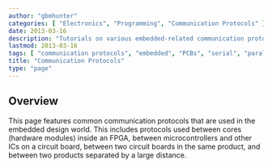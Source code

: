 ```yaml
---
author: "gbmhunter"
categories: [ "Electronics", "Programming", "Communication Protocols" ]
date: 2013-03-16
description: "Tutorials on various embedded-related communication protocols, including UART, SPI, I2C, USB, RS-485, CAN bus, 1-Wire, Ethernet, LIN, ModBus, PCI/PCIe and more."
lastmod: 2013-03-16
tags: [ "communication protocols", "embedded", "PCBs", "serial", "parallel" ]
title: "Communication Protocols"
type: "page"
---
```


## Overview

This page features common communication protocols that are used in the embedded design world. This includes protocols used between cores (hardware modules) inside an FPGA, between microcontrollers and other ICs on a circuit board, between two circuit boards in the same product, and between two products separated by a large distance.